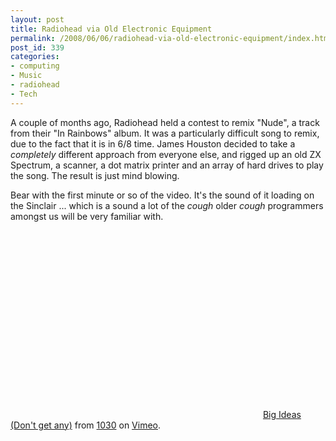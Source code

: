 ```yaml
---
layout: post
title: Radiohead via Old Electronic Equipment
permalink: /2008/06/06/radiohead-via-old-electronic-equipment/index.html
post_id: 339
categories: 
- computing
- Music
- radiohead
- Tech
---
```


 A couple of months ago, Radiohead held a contest to remix "Nude", a track from their "In Rainbows" album. It was a particularly difficult song to remix, due to the fact that it is in 6/8 time. James Houston decided to take a _completely_ different approach from everyone else, and rigged up an old ZX Spectrum, a scanner, a dot matrix printer and an array of hard drives to play the song. The result is just mind blowing.




Bear with the first minute or so of the video. It's the sound of it loading on the Sinclair ... which is a sound a lot of the _cough_ older _cough_ programmers amongst us will be very familiar with.




<object width="400" height="300">    <param name="allowfullscreen" value="true" />    <param name="allowscriptaccess" value="always" />    <param name="movie" value="http://www.vimeo.com/moogaloop.swf?clip_id=1109226&server=www.vimeo.com&show_title=1&show_byline=1&show_portrait=0&color=&fullscreen=1" />    <embed src="http://www.vimeo.com/moogaloop.swf?clip_id=1109226&server=www.vimeo.com&show_title=1&show_byline=1&show_portrait=0&color=&fullscreen=1" type="application/x-shockwave-flash" allowfullscreen="true" allowscriptaccess="always" width="400" height="300"></embed></object>
<a href="http://www.vimeo.com/1109226?pg=embed&sec=1109226">Big Ideas (Don't get any)</a> from <a href="http://www.vimeo.com/user354216?pg=embed&sec=1109226">1030</a> on <a href="http://vimeo.com?pg=embed&sec=1109226">Vimeo</a>.